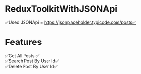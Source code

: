 # ReduxToolkitWithJSONApi

✅Used JSONApi = https://jsonplaceholder.typicode.com/posts✅

# Features <br/>
✅Get All Posts ✅ <br/>
✅Search Post By User Id✅ <br/>
✅Delete Post By User Id✅
